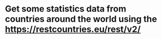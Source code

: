 # Get some statistics data from countries around the world using the https://restcountries.eu/rest/v2/
